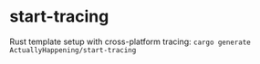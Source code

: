 # start-tracing
Rust template setup with cross-platform tracing: `cargo generate ActuallyHappening/start-tracing`
